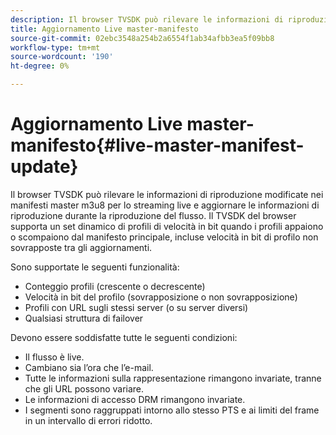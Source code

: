 ```yaml
---
description: Il browser TVSDK può rilevare le informazioni di riproduzione modificate nei manifesti master m3u8 per lo streaming live e aggiornare le informazioni di riproduzione durante la riproduzione del flusso. Il TVSDK del browser supporta un set dinamico di profili di velocità in bit quando i profili appaiono o scompaiono dal manifesto principale, incluse velocità in bit di profilo non sovrapposte tra gli aggiornamenti.
title: Aggiornamento Live master-manifesto
source-git-commit: 02ebc3548a254b2a6554f1ab34afbb3ea5f09bb8
workflow-type: tm+mt
source-wordcount: '190'
ht-degree: 0%

---
```


# Aggiornamento Live master-manifesto{#live-master-manifest-update}

Il browser TVSDK può rilevare le informazioni di riproduzione modificate nei manifesti master m3u8 per lo streaming live e aggiornare le informazioni di riproduzione durante la riproduzione del flusso. Il TVSDK del browser supporta un set dinamico di profili di velocità in bit quando i profili appaiono o scompaiono dal manifesto principale, incluse velocità in bit di profilo non sovrapposte tra gli aggiornamenti.

Sono supportate le seguenti funzionalità:

* Conteggio profili (crescente o decrescente)
* Velocità in bit del profilo (sovrapposizione o non sovrapposizione)
* Profili con URL sugli stessi server (o su server diversi)
* Qualsiasi struttura di failover

Devono essere soddisfatte tutte le seguenti condizioni:

* Il flusso è live.
* Cambiano sia l’ora che l’e-mail.
* Tutte le informazioni sulla rappresentazione rimangono invariate, tranne che gli URL possono variare.
* Le informazioni di accesso DRM rimangono invariate.
* I segmenti sono raggruppati intorno allo stesso PTS e ai limiti del frame in un intervallo di errori ridotto.
